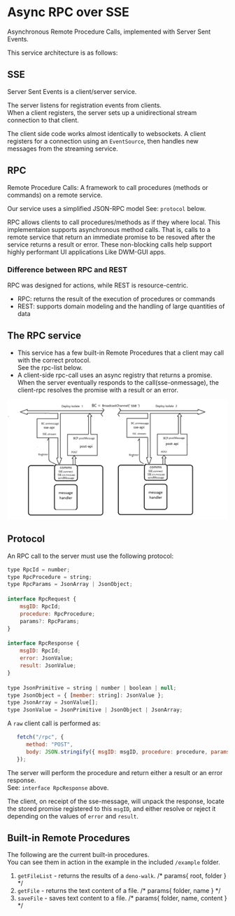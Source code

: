 # Async RPC over SSE
Asynchronous Remote Procedure Calls, implemented with Server Sent Events.

This service architecture is as follows:
## SSE
Server Sent Events is a client/server service.   

The server listens for registration events from clients.    
When a client registers, the server sets up a unidirectional stream connection to that client.   

The client side code works almost identically to websockets. A client registers for a connection using an `EventSource`, then handles new messages from the streaming service.       
  
## RPC
Remote Procedure Calls: A framework to call procedures (methods or commands) on a remote service.   

Our service uses a simplified JSON-RPC model See: `protocol` below.     

RPC allows clients to call procedures/methods as if they where local. This implementaion supports asynchronous method calls. That is, calls to a remote service that return an immediate promise to be resoved after the service returns a result or error. These non-blocking calls help support highly performant UI applications Like DWM-GUI apps.   
       
### Difference between RPC and REST  
RPC was designed for actions, while REST is resource-centric. 
 - RPC: returns the result of the execution of procedures or commands 
 - REST: supports domain modeling and the handling of large quantities of data  

## The RPC service
  * This service has a few built-in Remote Procedures that a client may call with the correct protocol.   
  See the rpc-list below.
  * A client-side rpc-call uses an async registry that returns a promise. When the server eventually responds to the call(sse-onmessage), the client-rpc resolves the promise with a result or an error. 
 
![rpc](SSE-BC.png)
  
## Protocol
An RPC call to the server must use the following protocol:
```js
type RpcId = number;
type RpcProcedure = string;
type RpcParams = JsonArray | JsonObject;

interface RpcRequest {
    msgID: RpcId;
    procedure: RpcProcedure;
    params?: RpcParams;
}

interface RpcResponse {
    msgID: RpcId;
    error: JsonValue;
    result: JsonValue;
}

type JsonPrimitive = string | number | boolean | null;
type JsonObject = { [member: string]: JsonValue };
type JsonArray = JsonValue[];
type JsonValue = JsonPrimitive | JsonObject | JsonArray;
```
A `raw` client call is performed as:
```js
   fetch("/rpc", {
      method: "POST",
      body: JSON.stringify({ msgID: msgID, procedure: procedure, params: params }),
   });
```
The server will perform the procedure and return either a result or an error response.    
See: `interface RpcResponse` above.
     
The client, on receipt of the sse-message, will unpack the response, locate the stored promise registered to this `msgID`, and either resolve or reject it depending on the values of `error` and `result`.


## Built-in Remote Procedures
The following are the current built-in procedures.    
You can see them in action in the example in the included `/example`  folder.
 1. `getFileList` - returns the results of a `deno-walk`. /* params{ root, folder } */
 2. `getFile` - returns the text content of a file.       /* params{ folder, name } */
 3. `saveFile` - saves text content to a file.            /* params{ folder, name, content } */
